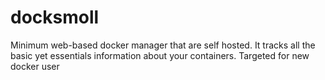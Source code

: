 # docksmoll
Minimum web-based docker manager that are self hosted. It tracks all the basic yet essentials information about your containers. Targeted for new docker user
